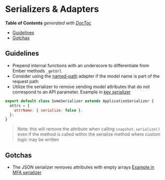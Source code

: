 # Serializers & Adapters

<!-- START doctoc generated TOC please keep comment here to allow auto update -->
<!-- DON'T EDIT THIS SECTION, INSTEAD RE-RUN doctoc TO UPDATE -->

**Table of Contents** _generated with [DocToc](https://github.com/thlorenz/doctoc)_

- [Guidelines](#guidelines)
- [Gotchas](#gotchas)

<!-- END doctoc generated TOC please keep comment here to allow auto update -->

## Guidelines

- Prepend internal functions with an underscore to differentiate from Ember methods `_getUrl`
- Consider using the [named-path](../app/adapters/named-path.js) adapter if the model name is part of the request path
- Utilize the serializer to remove sending model attributes that do not correspond to an API parameter. Example in [key serializer](../app/serializers/pki/key.js)

```js
export default class SomeSerializer extends ApplicationSerializer {
  attrs = {
    attrName: { serialize: false },
  };
}
```

> Note: this will remove the attribute when calling `snapshot.serialize()` even if the method is called within the serialize method where custom logic may be written

## Gotchas

- The JSON serializer removes attributes with empty arrays [Example in MFA serializer](https://github.com/hashicorp/vault/blob/e55c18ed1299e0d36b88e603fa9f12adaf8e75dc/ui/app/serializers/mfa-login-enforcement.js#L37-L44)

